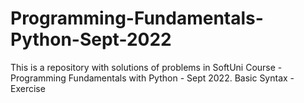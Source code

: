 # Programming-Fundamentals-Python-Sept-2022
This is a repository with solutions of problems in SoftUni Course - Programming Fundamentals with Python - Sept 2022.
Basic Syntax - Exercise
